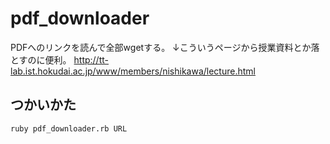 # pdf_downloader

PDFへのリンクを読んで全部wgetする。
↓こういうページから授業資料とか落とすのに便利。
http://tt-lab.ist.hokudai.ac.jp/www/members/nishikawa/lecture.html

## つかいかた

```
ruby pdf_downloader.rb URL
```
